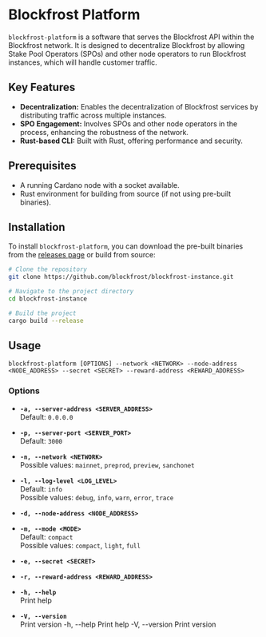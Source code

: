 # Blockfrost Platform

`blockfrost-platform` is a software that serves the Blockfrost API within the Blockfrost network. It is designed to decentralize Blockfrost by allowing Stake Pool Operators (SPOs) and other node operators to run Blockfrost instances, which will handle customer traffic.

## Key Features

- **Decentralization:** Enables the decentralization of Blockfrost services by distributing traffic across multiple instances.
- **SPO Engagement:** Involves SPOs and other node operators in the process, enhancing the robustness of the network.
- **Rust-based CLI:** Built with Rust, offering performance and security.

## Prerequisites

- A running Cardano node with a socket available.
- Rust environment for building from source (if not using pre-built binaries).

## Installation

To install `blockfrost-platform`, you can download the pre-built binaries from the [releases page](#) or build from source:

```bash
# Clone the repository
git clone https://github.com/blockfrost/blockfrost-instance.git

# Navigate to the project directory
cd blockfrost-instance

# Build the project
cargo build --release

```

## Usage

```shell
blockfrost-platform [OPTIONS] --network <NETWORK> --node-address <NODE_ADDRESS> --secret <SECRET> --reward-address <REWARD_ADDRESS>
```

### Options

- **`-a, --server-address <SERVER_ADDRESS>`**  
  Default: `0.0.0.0`

- **`-p, --server-port <SERVER_PORT>`**  
  Default: `3000`

- **`-n, --network <NETWORK>`**  
  Possible values: `mainnet`, `preprod`, `preview`, `sanchonet`

- **`-l, --log-level <LOG_LEVEL>`**  
  Default: `info`  
  Possible values: `debug`, `info`, `warn`, `error`, `trace`

- **`-d, --node-address <NODE_ADDRESS>`**  

- **`-m, --mode <MODE>`**  
  Default: `compact`  
  Possible values: `compact`, `light`, `full`

- **`-e, --secret <SECRET>`**

- **`-r, --reward-address <REWARD_ADDRESS>`**

- **`-h, --help`**  
  Print help

- **`-V, --version`**  
  Print version
  -h, --help
          Print help
  -V, --version
          Print version
